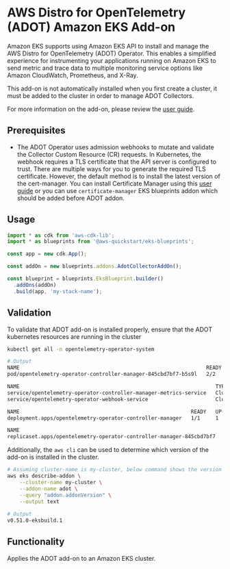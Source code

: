 # AWS Distro for OpenTelemetry (ADOT) Amazon EKS Add-on

Amazon EKS supports using Amazon EKS API to install and manage the AWS Distro for OpenTelemetry (ADOT) Operator. This enables a simplified experience for instrumenting your applications running on Amazon EKS to send metric and trace data to multiple monitoring service options like Amazon CloudWatch, Prometheus, and X-Ray. 

This add-on is not automatically installed when you first create a cluster, it must be added to the cluster in order to manage ADOT Collectors.

For more information on the add-on, please review the [user guide](https://docs.aws.amazon.com/eks/latest/userguide/opentelemetry.html).

## Prerequisites
- The ADOT Operator uses admission webhooks to mutate and validate the Collector Custom Resource (CR) requests. In Kubernetes, the webhook requires a TLS certificate that the API server is configured to trust. There are multiple ways for you to generate the required TLS certificate. However, the default method is to install the latest version of the cert-manager. You can install Certificate Manager using this [user guide](https://cert-manager.io/docs/installation/helm/) or you can use `certificate-manager` EKS blueprints addon which should be added before ADOT addon.

## Usage

```typescript
import * as cdk from 'aws-cdk-lib';
import * as blueprints from '@aws-quickstart/eks-blueprints';

const app = new cdk.App();

const addOn = new blueprints.addons.AdotCollectorAddOn();

const blueprint = blueprints.EksBlueprint.builder()
  .addOns(addOn)
  .build(app, 'my-stack-name');
```

## Validation

To validate that ADOT add-on is installed properly, ensure that the ADOT kubernetes resources are running in the cluster

```bash
kubectl get all -n opentelemetry-operator-system

# Output
NAME                                                             READY   STATUS    RESTARTS   AGE
pod/opentelemetry-operator-controller-manager-845cbd7bf7-b5s9l   2/2     Running   0          140m

NAME                                                                TYPE        CLUSTER-IP       EXTERNAL-IP   PORT(S)    AGE
service/opentelemetry-operator-controller-manager-metrics-service   ClusterIP   172.20.210.200   <none>        8443/TCP   140m
service/opentelemetry-operator-webhook-service                      ClusterIP   172.20.56.72     <none>        443/TCP    140m

NAME                                                        READY   UP-TO-DATE   AVAILABLE   AGE
deployment.apps/opentelemetry-operator-controller-manager   1/1     1            1           140m

NAME                                                                   DESIRED   CURRENT   READY   AGE
replicaset.apps/opentelemetry-operator-controller-manager-845cbd7bf7   1         1         1       140m


```

Additionally, the `aws cli` can be used to determine which version of the add-on is installed in the cluster.
```bash
# Assuming cluster-name is my-cluster, below command shows the version of coredns installed. Check if it is same as the version installed via EKS add-on
aws eks describe-addon \
    --cluster-name my-cluster \
    --addon-name adot \
    --query "addon.addonVersion" \
    --output text
    
# Output
v0.51.0-eksbuild.1
```  

## Functionality

Applies the ADOT add-on to an Amazon EKS cluster. 